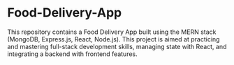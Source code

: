 # Food-Delivery-App
This repository contains a Food Delivery App built using the MERN stack (MongoDB, Express.js, React, Node.js). This project is aimed at practicing and mastering full-stack development skills, managing state with React, and integrating a backend with frontend features.
